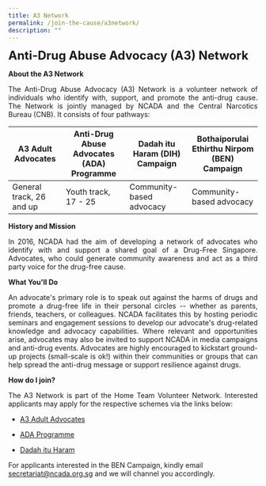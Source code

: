 ```yaml
---
title: A3 Network
permalink: /join-the-cause/a3network/
description: ""
---
```

<font size="5"> <b>Anti-Drug Abuse Advocacy (A3) Network</b></font>

<b>About the A3 Network</b>

<p align="justify">The Anti-Drug Abuse Advocacy (A3) Network is a volunteer network of individuals who identify with, support, and promote the anti-drug cause. The Network is jointly managed by NCADA and the Central Narcotics Bureau (CNB). It consists of four pathways: </p>



| A3 Adult Advocates | Anti-Drug Abuse Advocates (ADA) Programme | Dadah itu Haram (DIH) Campaign | Bothaiporulai Ethirthu Nirpom (BEN) Campaign|
| -------- | -------- | -------- |-------- |
| General track, 26 and up    | Youth track, 17 - 25     | Community-based advocacy  | Community-based advocacy    | 


**History and Mission**
<p align="justify"> In 2016, NCADA 
had the aim of developing a network of
advocates who identify with and support a shared goal of a Drug-Free Singapore. Advocates, who could generate community awareness and act as a third party voice for the drug-free cause. </p>

**What You'll Do**
<p align="justify"> An advocate's primary role is to speak out against the harms of drugs and promote a drug-free life in their personal circles -- whether as parents, friends, teachers, or colleagues. NCADA facilitates this by hosting periodic seminars and engagement sessions to develop our advocate's drug-related knowledge and advocacy capabilities. Where relevant and opportunities arise, advocates may also be invited to support NCADA in media campaigns and anti-drug events. Advocates are highly encouraged to kickstart ground-up projects (small-scale is ok!) within their communities or groups that can help spread the anti-drug message or support resilience against drugs. </p>
	
**How do I join?**
<p align="justify">The A3 Network is part of the Home Team Volunteer Network. Interested applicants may apply for the respective schemes via the links below:
	
* <p><a href="https://go.gov.sg/a3aavolunteer">A3 Adult Advocates</a></p>
* <p><a href="https://go.gov.sg/a3adavolunteer">ADA Programme</a></p>
* <p><a href="https://go.gov.sg/a3dihvolunteer">Dadah itu Haram</a></p>

For applicants interested in the BEN Campaign, kindly email secretariat@ncada.org.sg and we will channel you accordingly.

